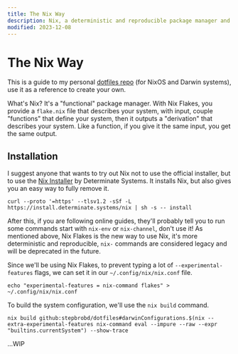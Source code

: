 ```yaml
---
title: The Nix Way
description: Nix, a deterministic and reproducible package manager and system configuration tool. Nix Flakes, the correct/only way of using Nix.
modified: 2023-12-08
---
```


# The Nix Way

This is a guide to my personal [dotfiles repo](https://github.com/stepbrobd/dotfiles) (for NixOS and Darwin systems),
use it as a reference to create your own.

What's Nix? It's a "functional" package manager. With Nix Flakes, you provide a `flake.nix` file that describes your
system, with input, couple "functions" that define your system, then it outputs a "derivation" that describes your
system. Like a function, if you give it the same input, you get the same output.

## Installation

I suggest anyone that wants to try out Nix not to use the official installer, but to use the
[Nix Installer](https://github.com/DeterminateSystems/nix-installer) by Determinate Systems. It installs Nix, but also
gives you an easy way to fully remove it.

```shell
curl --proto '=https' --tlsv1.2 -sSf -L https://install.determinate.systems/nix | sh -s -- install
```

After this, if you are following online guides, they'll probably tell you to run some commands start with `nix-env` or
`nix-channel`, don't use it! As mentioned above, Nix Flakes is the new way to use Nix, it's more deterministic and
reproducible, `nix-` commands are considered legacy and will be deprecated in the future.

Since we'll be using Nix Flakes, to prevent typing a lot of `--experimental-features` flags, we can set it in our
`~/.config/nix/nix.conf` file.

```shell
echo "experimental-features = nix-command flakes" > ~/.config/nix/nix.conf
```

To build the system configuration, we'll use the `nix build` command.

```shell
nix build github:stepbrobd/dotfiles#darwinConfigurations.$(nix --extra-experimental-features nix-command eval --impure --raw --expr "builtins.currentSystem") --show-trace
```

...WIP
